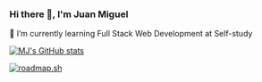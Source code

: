 ### Hi there 👋, I'm Juan Miguel

🌱 I’m currently learning Full Stack Web Development at Self-study

<!--
**mjaguirre-xx/mjaguirre-xx** is a ✨ _special_ ✨ repository because its `README.md` (this file) appears on your GitHub profile.

Here are some ideas to get you started:

- 🌱 I’m currently learning Full Stack Web Development at Self-study

-->

[![MJ's GitHub stats](https://github-readme-stats.vercel.app/api?username=juanmiguelemilio)](https://github.com/juanmiguelemilio/github-readme-stats)

[![roadmap.sh](https://roadmap.sh/card/wide/66fcf000366148ee28e03391?variant=dark&roadmaps=full-stack%2Cios%2Candroid%2Cux-design)](https://roadmap.sh)

